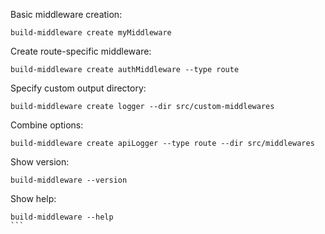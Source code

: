 Basic middleware creation:

```
build-middleware create myMiddleware
```

Create route-specific middleware:

```
build-middleware create authMiddleware --type route
```


Specify custom output directory:

```
build-middleware create logger --dir src/custom-middlewares
```
Combine options:

```
build-middleware create apiLogger --type route --dir src/middlewares
```

Show version:

```
build-middleware --version
```

Show help:

````
build-middleware --help
```